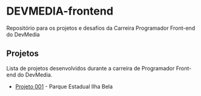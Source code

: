 # DEVMEDIA-frontend
Repositório para os projetos e desafios da Carreira Programador Front-end do DevMedia

## Projetos

Lista de projetos desenvolvidos durante a carreira de Programador Front-end do DevMedia.

- [Projeto 001](/[PROJETO%20001]%20Parque%20Ilha%20Bela/) - Parque Estadual Ilha Bela

